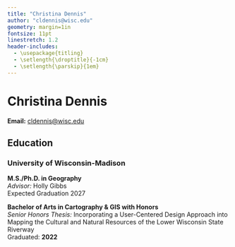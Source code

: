 ```yaml
---
title: "Christina Dennis"
author: "cldennis@wisc.edu"
geometry: margin=1in
fontsize: 11pt
linestretch: 1.2
header-includes:
  - \usepackage{titling}
  - \setlength{\droptitle}{-1cm}
  - \setlength{\parskip}{1em}
---
```


# Christina Dennis

**Email:** cldennis@wisc.edu

## Education

### University of Wisconsin-Madison

**M.S./Ph.D. in Geography**  
*Advisor:* Holly Gibbs  
Expected Graduation 2027

**Bachelor of Arts in Cartography & GIS with Honors**  
*Senior Honors Thesis:* Incorporating a User-Centered Design Approach into Mapping the Cultural and Natural Resources of the Lower Wisconsin State Riverway  
Graduated: **2022**
